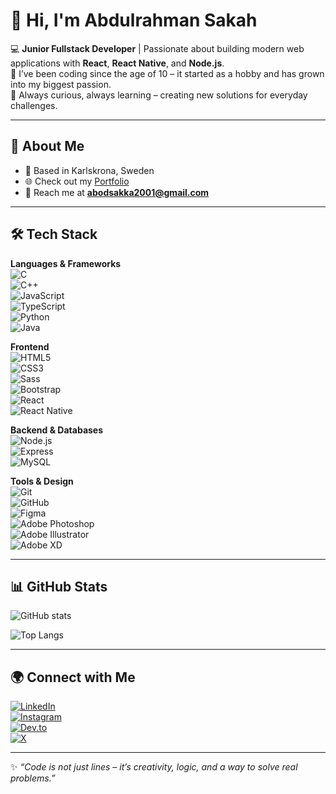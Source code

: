 # 👋 Hi, I'm Abdulrahman Sakah  

💻 **Junior Fullstack Developer** | Passionate about building modern web applications with **React**, **React Native**, and **Node.js**.  
🌱 I’ve been coding since the age of 10 – it started as a hobby and has grown into my biggest passion.  
🚀 Always curious, always learning – creating new solutions for everyday challenges.  

---

## 📍 About Me  
- 📌 Based in Karlskrona, Sweden  
- 🌐 Check out my [Portfolio](#)  
- 📩 Reach me at **abodsakka2001@gmail.com**  

---

## 🛠️ Tech Stack  

**Languages & Frameworks**  
![C](https://img.shields.io/badge/C-00599C?style=flat&logo=c&logoColor=white)  
![C++](https://img.shields.io/badge/C++-00599C?style=flat&logo=c%2B%2B&logoColor=white)  
![JavaScript](https://img.shields.io/badge/JavaScript-F7DF1E?style=flat&logo=javascript&logoColor=black)  
![TypeScript](https://img.shields.io/badge/TypeScript-3178C6?style=flat&logo=typescript&logoColor=white)  
![Python](https://img.shields.io/badge/Python-3776AB?style=flat&logo=python&logoColor=white)  
![Java](https://img.shields.io/badge/Java-007396?style=flat&logo=java&logoColor=white)  

**Frontend**  
![HTML5](https://img.shields.io/badge/HTML5-E34F26?style=flat&logo=html5&logoColor=white)  
![CSS3](https://img.shields.io/badge/CSS3-1572B6?style=flat&logo=css3&logoColor=white)  
![Sass](https://img.shields.io/badge/Sass-CC6699?style=flat&logo=sass&logoColor=white)  
![Bootstrap](https://img.shields.io/badge/Bootstrap-563D7C?style=flat&logo=bootstrap&logoColor=white)  
![React](https://img.shields.io/badge/React-20232A?style=flat&logo=react&logoColor=61DAFB)  
![React Native](https://img.shields.io/badge/React_Native-20232A?style=flat&logo=react&logoColor=61DAFB)  

**Backend & Databases**  
![Node.js](https://img.shields.io/badge/Node.js-339933?style=flat&logo=node.js&logoColor=white)  
![Express](https://img.shields.io/badge/Express-000000?style=flat&logo=express&logoColor=white)  
![MySQL](https://img.shields.io/badge/MySQL-4479A1?style=flat&logo=mysql&logoColor=white)  

**Tools & Design**  
![Git](https://img.shields.io/badge/Git-F05032?style=flat&logo=git&logoColor=white)  
![GitHub](https://img.shields.io/badge/GitHub-181717?style=flat&logo=github&logoColor=white)  
![Figma](https://img.shields.io/badge/Figma-F24E1E?style=flat&logo=figma&logoColor=white)  
![Adobe Photoshop](https://img.shields.io/badge/Photoshop-31A8FF?style=flat&logo=adobephotoshop&logoColor=white)  
![Adobe Illustrator](https://img.shields.io/badge/Illustrator-FF9A00?style=flat&logo=adobeillustrator&logoColor=white)  
![Adobe XD](https://img.shields.io/badge/Adobe%20XD-FF61F6?style=flat&logo=adobexd&logoColor=white)  

---

## 📊 GitHub Stats  

![GitHub stats](https://github-readme-stats.vercel.app/api?username=abodsakka2001&show_icons=true&theme=radical)  

![Top Langs](https://github-readme-stats.vercel.app/api/top-langs/?username=abodsakka2001&layout=compact&theme=radical)  

---

## 🌍 Connect with Me  

[![LinkedIn](https://img.shields.io/badge/LinkedIn-0A66C2?style=flat&logo=linkedin&logoColor=white)](https://www.linkedin.com/in/your-linkedin/)  
[![Instagram](https://img.shields.io/badge/Instagram-E4405F?style=flat&logo=instagram&logoColor=white)](https://www.instagram.com/your-instagram/)  
[![Dev.to](https://img.shields.io/badge/Dev.to-0A0A0A?style=flat&logo=devdotto&logoColor=white)](https://dev.to/your-dev)  
[![X](https://img.shields.io/badge/Twitter-000000?style=flat&logo=x&logoColor=white)](https://x.com/your-handle)  

---
✨ *“Code is not just lines – it’s creativity, logic, and a way to solve real problems.”*  
